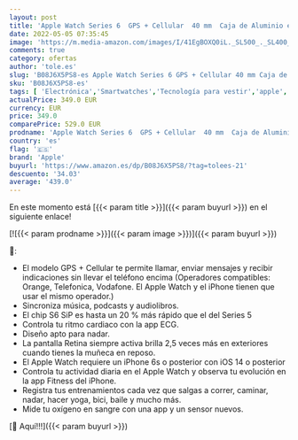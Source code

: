 ```yaml
---
layout: post
title: 'Apple Watch Series 6  GPS + Cellular  40 mm  Caja de Aluminio en Gris Espacial - Correa Deportiva Negra'
date: 2022-05-05 07:35:45
image: 'https://m.media-amazon.com/images/I/41EgBOXQ0iL._SL500_._SL400_.jpg'
comments: true
category: ofertas
author: 'tole.es'
slug: 'B08J6X5PS8-es Apple Watch Series 6 GPS + Cellular 40 mm Caja de Aluminio...'
sku: 'B08J6X5PS8-es'
tags: [ 'Electrónica','Smartwatches','Tecnología para vestir','apple','🇪🇸', ]
actualPrice: 349.0 EUR
currency: EUR
price: 349.0
comparePrice: 529.0 EUR
prodname: 'Apple Watch Series 6  GPS + Cellular  40 mm  Caja de Aluminio en Gris Espacial - Correa Deportiva Negra'
country: 'es'
flag: '🇪🇸'
brand: 'Apple'
buyurl: 'https://www.amazon.es/dp/B08J6X5PS8/?tag=tolees-21'
descuento: '34.03'
average: '439.0'
---
```


En este momento está [{{< param title >}}]({{< param buyurl >}}) en el siguiente enlace!

[![{{< param prodname >}}]({{< param image >}})]({{< param buyurl >}})

🔎:

- El modelo GPS + Cellular te permite llamar, enviar mensajes y recibir indicaciones sin llevar el teléfono encima (Operadores compatibles: Orange, Telefonica, Vodafone. El Apple Watch y el iPhone tienen que usar el mismo operador.)
- Sincroniza música, podcasts y audiolibros.
- El chip S6 SiP es hasta un 20 % más rápido que el del Series 5
- Controla tu ritmo cardiaco con la app ECG.
- Diseño apto para nadar.
- La pantalla Retina siempre activa brilla 2,5 veces más en exteriores cuando tienes la muñeca en reposo.
- El Apple Watch requiere un iPhone 6s o posterior con iOS 14 o posterior
- Controla tu actividad diaria en el Apple Watch y observa tu evolución en la app Fitness del iPhone.
- Registra tus entrenamientos cada vez que salgas a correr, caminar, nadar, hacer yoga, bici, baile y mucho más.
- Mide tu oxígeno en sangre con una app y un sensor nuevos.

[🛒 Aquí!!!]({{< param buyurl >}})
